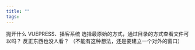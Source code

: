 ```yaml
---
title: ""
tags:
---
```


抛开什么 VUEPRESS、播客系统
选择最原始的方式，通过目录的方式查看文件可以吗？
反正东西也没人看？
（不能有这种想法，还是要建立一个对外的窗口）

